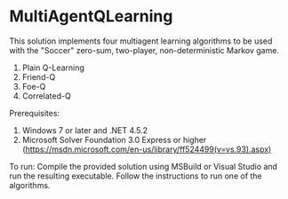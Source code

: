 # MultiAgentQLearning

This solution implements four multiagent learning algorithms to be used with the "Soccer" zero-sum, two-player, non-deterministic Markov game.

1) Plain Q-Learning
2) Friend-Q
3) Foe-Q
4) Correlated-Q

Prerequisites:
1. Windows 7 or later and .NET 4.5.2
2. Microsoft Solver Foundation 3.0 Express or higher (https://msdn.microsoft.com/en-us/library/ff524499(v=vs.93).aspx)

To run:
Compile the provided solution using MSBuild or Visual Studio and run the resulting executable.  Follow the instructions to run one of the algorithms.
